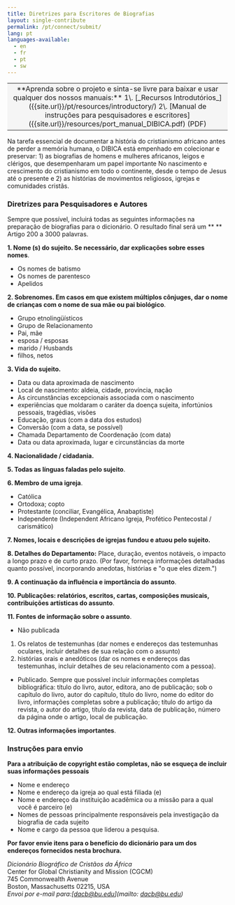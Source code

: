 ```yaml
---
title: Diretrizes para Escritores de Biografias
layout: single-contribute
permalink: /pt/connect/submit/
lang: pt
languages-available:                         
  - en
  - fr
  - pt
  - sw
---
```


<table bgcolor="#f5f5f5" style="text-align:center;"><tbody><tr><td markdown="span">
**Aprenda sobre o projeto e sinta-se livre para baixar e usar qualquer dos nossos manuais:**   
1\. [_Recursos Introdutórios_]({{site.url}}/pt/resources/introductory/)
2\. [Manual de instruções para pesquisadores e escritores]({{site.url}}/resources/port_manual_DIBICA.pdf) (PDF)  
</td></tr></tbody></table>

Na tarefa essencial de documentar a história do cristianismo africano antes de perder a memória humana, o DIBICA está empenhado em colecionar e preservar: 1) as biografias de homens e mulheres africanos, leigos e clérigos, que desempenharam um papel importante No nascimento e crescimento do cristianismo em todo o continente, desde o tempo de Jesus até o presente e 2) as histórias de movimentos religiosos, igrejas e comunidades cristãs.  

### Diretrizes para Pesquisadores e Autores

Sempre que possível, incluirá todas as seguintes informações na preparação de biografias para o dicionário. O resultado final será um ** ** Artigo 200 a 3000 palavras.

**1. Nome (s) do sujeito. Se necessário, dar explicações sobre esses nomes**.

* Os nomes de batismo
* Os nomes de parentesco
* Apelidos

**2. Sobrenomes. Em casos em que existem múltiplos cônjuges, dar o nome de crianças com o nome de sua mãe ou pai biológico**.

* Grupo etnolingüísticos
* Grupo de Relacionamento
* Pai, mãe
* esposa / esposas
* marido / Husbands
* filhos, netos

**3. Vida do sujeito.**

* Data ou data aproximada de nascimento
* Local de nascimento: aldeia, cidade, província, nação
* As circunstâncias excepcionais associada com o nascimento
* experiências que moldaram o caráter da doença sujeita, infortúnios pessoais, tragédias, visões
* Educação, graus (com a data dos estudos)
* Conversão (com a data, se possível)
* Chamada Departamento de Coordenação (com data)
* Data ou data aproximada, lugar e circunstâncias da morte

**4. Nacionalidade / cidadania.**

**5. Todas as línguas faladas pelo sujeito**.

**6. Membro de uma igreja**.

* Católica
* Ortodoxa; copto
* Protestante (conciliar, Evangélica, Anabaptiste)
* Independente (Independent Africano Igreja, Profético Pentecostal / carismático)

**7. Nomes, locais e descrições de igrejas fundou e atuou pelo sujeito.**

**8. Detalhes do Departamento:** Place, duração, eventos notáveis, o impacto a longo prazo e de curto prazo.
(Por favor, forneça informações detalhadas quanto possível, incorporando anedotas, histórias e "o que eles dizem.")

**9. A continuação da influência e importância do assunto**.

**10. Publicações: relatórios, escritos, cartas, composições musicais, contribuições artísticas do assunto**.

**11. Fontes de informação sobre o assunto**.

* Não publicada

1. Os relatos de testemunhas (dar nomes e endereços das testemunhas oculares, incluir detalhes de sua relação com o assunto)
2. histórias orais e anedóticos (dar os nomes e endereços das testemunhas, incluir detalhes de seu relacionamento com a pessoa).

* Publicado. Sempre que possível incluir informações completas bibliográfica: título do livro, autor, editora, ano de publicação; sob o capítulo do livro, autor do capítulo, título do livro, nome do editor do livro, informações completas sobre a publicação; título do artigo da revista, o autor do artigo, título da revista, data de publicação, número da página onde o artigo, local de publicação.

**12. Outras informações importantes**.

### Instruções para envio

**Para a atribuição de copyright estão completas, não se esqueça de incluir suas informações pessoais**

* Nome e endereço
* Nome e endereço da igreja ao qual está filiada (e)
* Nome e endereço da instituição acadêmica ou a missão para a qual você é parceiro (e)
* Nomes de pessoas principalmente responsáveis pela investigação da biografia de cada sujeito
* Nome e cargo da pessoa que liderou a pesquisa.

**Por favor envie itens para o benefício do dicionário para um dos endereços fornecidos nesta brochura.**

_Dicionário Biográfico de Cristãos da África_     
Center for Global Christianity and Mission (CGCM)      
745 Commonwealth Avenue     
Boston, Massachusetts 02215, USA      
_Envoi por e-mail para:[dacb@bu.edu](mailto: dacb@bu.edu)_
